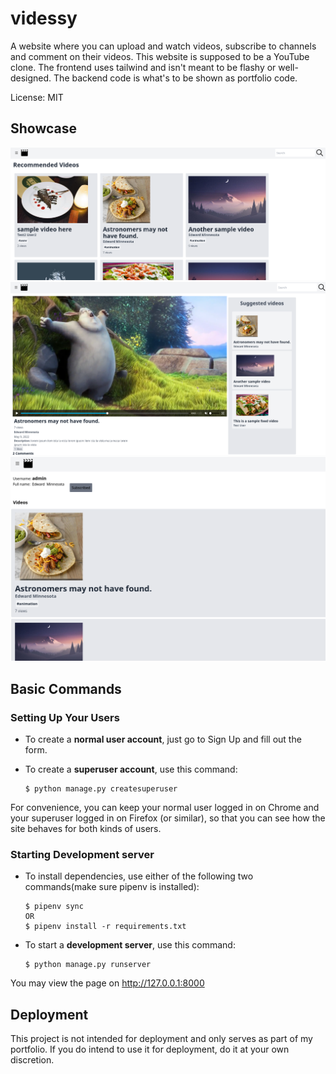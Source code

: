 # videssy

A website where you can upload and watch videos, subscribe to channels and comment on their videos. This website is supposed to be a YouTube clone. The frontend uses tailwind and isn't meant to be flashy or well-designed. The backend code is what's to be shown as portfolio code.

License: MIT

## Showcase
<img src="https://github.com/ryonistic/videssy/blob/main/showcase/videssy_home.png?raw=true" width="600" height=auto alt="Home Page" />
<img src="https://github.com/ryonistic/videssy/blob/main/showcase/videssy_video_player.png?raw=true" width="600" height=auto alt="Home Page" />
<img src="https://github.com/ryonistic/videssy/blob/main/showcase/channel.png?raw=true" width="600" height=auto alt="Home Page" />

## Basic Commands

### Setting Up Your Users

-   To create a **normal user account**, just go to Sign Up and fill out the form. 

-   To create a **superuser account**, use this command:

        $ python manage.py createsuperuser

For convenience, you can keep your normal user logged in on Chrome and your superuser logged in on Firefox (or similar), so that you can see how the site behaves for both kinds of users.

### Starting Development server

-   To install dependencies, use either of the following two commands(make sure pipenv is installed):

        $ pipenv sync
        OR 
        $ pipenv install -r requirements.txt

-   To start a **development server**, use this command:

        $ python manage.py runserver

You may view the page on http://127.0.0.1:8000

## Deployment

This project is not intended for deployment and only serves as part of my portfolio. If you do intend to use it for deployment, do it at your own discretion.
